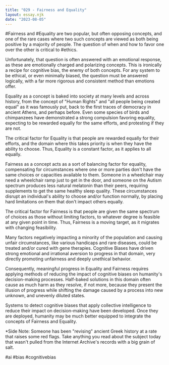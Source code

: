 ```yaml
---
title: "029 - Fairness and Equality"
layout: essay.njk
date: "2023-08-05"
---
```


#Fairness and #Equality are two popular, but often opposing concepts, and one of the rare cases where two such concepts are viewed as both being positive by a majority of people. The question of when and how to favor one over the other is critical to #ethics.

Unfortunately, that question is often answered with an emotional response, as these are emotionally charged and polarizing concepts. This is ironically a recipe for cognitive bias, the enemy of both concepts. For any system to be ethical, or even minimally biased, the question must be answered logically, with a far more rigorous and consistent method than emotions offer.

Equality as a concept is baked into society at many levels and across history, from the concept of "Human Rights" and "all people being created equal" as it was famously put, back to the first traces of democracy in ancient Athens, and perhaps before. Even some species of birds and chimpanzees have demonstrated a strong compulsion favoring equality, expecting to be rewarded equally for the same efforts, and protesting if they are not.

The critical factor for Equality is that people are rewarded equally for their efforts, and the domain where this takes priority is when they have the ability to choose. Thus, Equality is a constant factor, as it applies to all equally.

Fairness as a concept acts as a sort of balancing factor for equality, compensating for circumstances where one or more parties don't have the same choices or capacities available to them. Someone in a wheelchair may need a wheelchair ramp just to get in the door, and someone on the Autism spectrum produces less natural melatonin than their peers, requiring supplements to get the same healthy sleep quality. These circumstances disrupt an individual's ability to choose and/or function normally, by placing hard limitations on them that don't impact others equally.

The critical factor for Fairness is that people are given the same spectrum of choices as those without limiting factors, to whatever degree is feasible at any given point in time. Thus, Fairness is a moving target, as it migrates with changing feasibility.

Many factors negatively impacting a minority of the population and causing unfair circumstances, like various handicaps and rare diseases, could be treated and/or cured with gene therapies. Cognitive Biases have driven strong emotional and irrational aversion to progress in that domain, very directly promoting unfairness and deeply unethical behavior.

Consequently, meaningful progress in Equality and Fairness requires applying methods of reducing the impact of cognitive biases on humanity's decision-making processes. Half-baked solutions in this domain often cause as much harm as they resolve, if not more, because they present the illusion of progress while shifting the damage caused by a process into new unknown, and unevenly diluted states.

Systems to detect cognitive biases that apply collective intelligence to reduce their impact on decision-making have been developed. Once they are deployed, humanity may be much better equipped to integrate the concepts of Fairness and Equality.

\*Side Note: Someone has been "revising" ancient Greek history at a rate that raises some red flags. Take anything you read about the subject today that wasn't pulled from the Internet Archive's records with a big grain of salt.

#ai #bias #cognitivebias